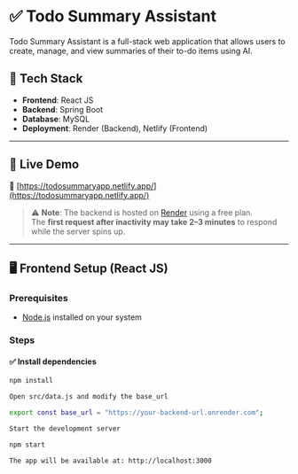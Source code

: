 # ✅ Todo Summary Assistant

Todo Summary Assistant is a full-stack web application that allows users to create, manage, and view summaries of their to-do items using AI.

## 🧩 Tech Stack

- **Frontend**: React JS
- **Backend**: Spring Boot
- **Database**: MySQL
- **Deployment**: Render (Backend), Netlify (Frontend)

---

## 🚀 Live Demo

🔗 [https://todosummaryapp.netlify.app/](https://todosummaryapp.netlify.app/)

> ⚠️ **Note**: The backend is hosted on [Render](https://render.com) using a free plan.  
> The **first request after inactivity may take 2–3 minutes** to respond while the server spins up.

---

## 🖥️ Frontend Setup (React JS)

### Prerequisites

- [Node.js](https://nodejs.org/) installed on your system

### Steps

#### ✅ Install dependencies

```bash
npm install

Open src/data.js and modify the base_url

export const base_url = "https://your-backend-url.onrender.com";

Start the development server

npm start

The app will be available at: http://localhost:3000

